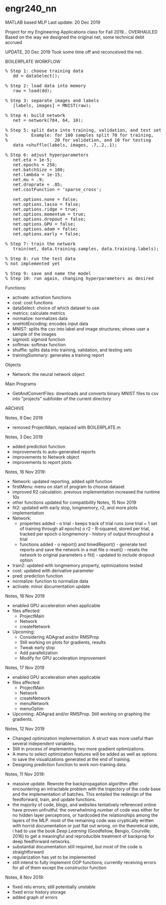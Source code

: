 # engr240_nn
MATLAB based MLP
Last update: 20 Dec 2019

Project for my Engineering Applications class for Fall 2019... OVERHAULED
Based on the way we designed the original net, some technical debt accrued

UPDATE, 20 Dec 2019
Took some time off and reconceived the net.

BOILERPLATE WORKFLOW<br/>
<pre>
% Step 1: choose training data
   dd = dataSelect();
   
% Step 2: load data into memory
   raw = load(dd);

% Step 3: separate images and labels
   [labels, images] = MNIST(raw);

% Step 4: build network
   net = network(784, 64, 10);
   
% Step 5: split data into training, validation, and test sets
%         Example: for 100 samples split 70 for training,
%                  20 for validation, and 10 for testing
   data =shuffle(labels, images, .7,.2,.1);  

% Step 6: adjust hyperparameters
   net.eta = 1e-5;                           
   net.epochs = 250;
   net.batchSize = 100;
   net.lambda = 1e-15;
   net.mu = .9;
   net.droprate = .85;
   net.costFunction = 'sparse_cross';
   
   net.options.none = false;
   net.options.lasso = false;
   net.options.ridge = true;
   net.options.momentum = true;
   net.options.dropout = false;
   net.options.GPU = false;
   net.options.adam = false;
   net.options.early = false;
   
% Step 7: train the network
   train(net, data.training.samples, data.training.labels);                    

% Step 8: run the test data
% not implemented yet

% Step 9: save and name the model
% Step 10: run again, changing hyperparameters as desired
</pre>
   
Functions:
- activate: activation functions
- cost: cost functions
- dataSelect: choice of which dataset to use
- metrics: calculate metrics
- normalize: normalizes data
- oneHotEncoding: encodes input data
- MNIST: splits the csv into label and image structures; shows user a sample of the images
- sigmoid: sigmoid function
- softmax: softmax function
- shuffle: splits data into training, validation, and testing sets
- trainingSummary: generates a training report

Objects
- Network: the neural network object

Main Programs
- GetAndConvertFiles: downloads and converts binary MNIST files to csv into "projects" subfolder of the current directory



ARCHIVE


Notes, 9 Dec 2019
- removed ProjectMain, replaced with BOILERPLATE.m

Notes, 3 Dec 2019
- added prediction function
- improvements to auto-generated reports
- improvements to Network object
- improvements to report plots

Notes, 16 Nov 2019:
- Network: updated reporting, added split function
- firstMenu: menu on start of program to choose dataset
- improved R2 calculation. previous implementation increased the runtime 10x
- other functions updated for compatibility
Notes, 15 Nov 2019
- fit2: updated with early stop, longmemory, r2, and more plots implementation
- Network:
    * properties added -
        o trial - keeps track of trial runs (one trial = 1 set of training through all epochs)
        o r2 - R-squared, stored per trial, tracked per epoch
        o longmemory - history of output throughout a trial
    * functions added -
        o report() and timedReport() - generate text reports and save the network in a mat file
        o reset() - resets the network to original parameters
        o fit() - updated to include dropout option
- train2: updated with longmemory property, optimizations tested
- cost: updated with derivative parameter
- pred: prediction function
- normalize: function to normalize data
- activate: minor documentation update


Notes, 18 Nov 2019
- enabled GPU acceleration when applicable
- files affected:
   - ProjectMain
   - Network
   - createNetwork
- Upcoming:
   + Considering ADAgrad and/or RMSProp
   + Still working on plots for gradients, results
   + Tweak early stop
   + Add parallelization
   + Modify for GPU acceleration improvement

Notes, 17 Nov 2019
- enabled GPU acceleration when applicable
- files affected:
   - ProjectMain
   - Network
   - createNetwork
   - menuNetwork
   - menuOptim
- Upcoming: ADAgrad and/or RMSProp. Still working on graphing the gradients.

Notes, 12 Nov 2019
- Changed optimization implementation. A struct was more useful than several independent variables.
- Still in process of implementing two more gradient optimizations.
- A menu to select optimization features will be added as well as options to save the
  visualizations generated at the end of training.
- Designing prediction function to work non-training data.

Notes, 11 Nov 2019:
- massive update. Rewrote the backpropagation algorithm after encountering an intractable problem
  with the trajectory of the code base and the implementation of batches. This entailed the redesign
  of the feedforward, train, and update functions.
- the majority of code, blogs, and websites  tentatively referenced online have proven unfruitful. the
  overwhelming number of code was either for no hidden layer perceptrons, or hardcoded the relationships
  among the layers of the MLP. most of the remaining code was cryptically written with horrid documentation
  or just flat out wrong. on the theoretical side, i had to use the book *Deep Learning* (Goodfellow, Bengio,
  Courville; 2016) to get a meaningful and reproducible treatment of backprop for deep feedforward networks.
- substantial documentation still required, but most of the code is straightforward
- regularization has yet to be implemented
- still intend to fully implement OOP functions; currently receiving errors for all of them except the
  constructor function

Notes, 8 Nov 2019:
- fixed relu errors; still potentially unstable
- fixed error history storage
- added graph of errors
